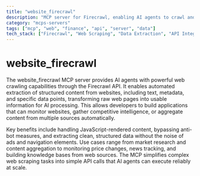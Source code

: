 ```yaml
---
title: "website_firecrawl"
description: "MCP server for Firecrawl, enabling AI agents to crawl and extract structured data from websites for analysis and automation."
category: "mcps-servers"
tags: ["mcp", "web", "finance", "api", "server", "data"]
tech_stack: ["Firecrawl", "Web Scraping", "Data Extraction", "API Integration", "JavaScript Rendering"]
---
```


# website_firecrawl

The website_firecrawl MCP server provides AI agents with powerful web crawling capabilities through the Firecrawl API. It enables automated extraction of structured content from websites, including text, metadata, and specific data points, transforming raw web pages into usable information for AI processing. This allows developers to build applications that can monitor websites, gather competitive intelligence, or aggregate content from multiple sources automatically.

Key benefits include handling JavaScript-rendered content, bypassing anti-bot measures, and extracting clean, structured data without the noise of ads and navigation elements. Use cases range from market research and content aggregation to monitoring price changes, news tracking, and building knowledge bases from web sources. The MCP simplifies complex web scraping tasks into simple API calls that AI agents can execute reliably at scale.
